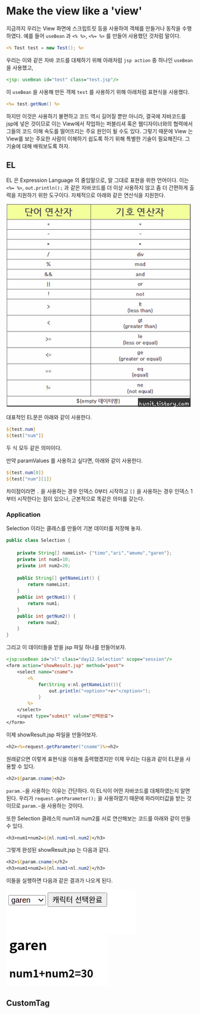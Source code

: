 # Make the view like a 'view'

지금까지 우리는 View 화면에 스크립트릿 등을 사용하여 객체를 만들거나 동작을 수행하였다. 예를 들어 `useBean` 과 `<% %>`, `<%= %>` 를 만들어 사용했던 것처럼 말이다. 

```jsp
<% Test test = new Test(); %>
```
우리는 이와 같은 자바 코드를 대체하기 위해 아래처럼 `jsp action` 중 하나인 `useBean` 을 사용했고,
```jsp
<jsp: useBean id="test" class="test.jsp"/>
```
이 `useBean` 을 사용해 만든 객체 `test` 를 사용하기 위해 아래처럼 표현식을 사용했다. 
```jsp
<%= test.getNum() %>
```
하지만 이것은 사용하기 불편하고 코드 역시 길어질 뿐만 아니라, 결국에 자바코드를 jsp에 넣은 것이므로 이는 View에서 작업하는 퍼블리셔 혹은 웹디자이너와의 협력에서 그들의 코드 이해 속도를 떨어뜨리는 주요 원인이 될 수도 있다. 그렇기 때문에 View 는 View를 보는 주요한 사람이 이해하기 쉽도록 하기 위해 특별한 기술이 필요해진다. 그 기술에 대해 배워보도록 하자. 

## EL

EL 은 Expression Language 의 줄임말으로, 말 그대로 표현을 위한 언어이다. 이는 `<%= %>`, `out.println();` 과 같은 자바코드를 더 이상 사용하지 않고 좀 더 간편하게 출력을 지원하기 위한 도구이다. 자체적으로 아래와 같은  연산식을 지원한다. 

![el](./image/EL연산자.png)

대표적인 EL문은 아래와 같이 사용한다. 

```jsp
${test.num} 
${test["num"]}
``` 
두 식 모두 같은 의미이다. 

만약 paramValues 를 사용하고 싶다면, 아래와 같이 사용한다. 

```jsp
${test.num[0]} 
${test["num"][1]}
```
차이점이라면 `.` 을 사용하는 경우 인덱스 0부터 시작하고 `[]` 을 사용하는 경우 인덱스 1부터 시작한다는 점이 있으나, 근본적으로 똑같은 의미를 갖는다. 

### Application

Selection 이라는 클래스를 만들어 기본 데이터를 저장해 놓자. 
```java
public class Selection {

	private String[] nameList= {"timo","ari","amumu","garen"};
	private int num1=10;
	private int num2=20;
	
	public String[] getNameList() {
		return nameList;
	}
	public int getNum1() {
		return num1;
	}
	public int getNum2() {
		return num2;
	}
}
```
그리고 이 데이터들을 받을 jsp 파일 하나를 만들어보자. 
```jsp
<jsp:useBean id="nl" class="day12.Selection" scope="session"/>
<form action="showResult.jsp" method="post">
    <select name="cname">
        <%
            for(String v:nl.getNameList()){
                out.println("<option>"+v+"</option>");
            }
        %>
    </select>
    <input type="submit" value="선택완료">
</form>
```
이제 showResult.jsp 파일을 만들어보자. 

```jsp
<h2><%=request.getParameter("cname")%><h2>
```
원래같으면 이렇게 표현식을 이용해 출력했겠지만 이제 우리는 다음과 같이 EL문을 사용할 수 있다. 
```jsp
<h2>${param.cname}<h2>
```
`param.~`을 사용하는 이유는 간단하다. 이 EL식이 어떤 자바코드를 대체하였는지 알면 된다. 우리가 `request.getParameter();` 을 사용하였기 때문에 파라미터값을 받는 것이므로 `param.~`을 사용하는 것이다. 

또한 Selection 클래스의 num1과 num2를 서로 연산해보는 코드를 아래와 같이 만들 수 있다. 
```jsp
<h3>num1+num2=${nl.num1+nl.num2}</h3>
```
그렇게 완성된 showResult.jsp 는 다음과 같다.
```jsp
<h2>${param.cname}</h2>
<h3>num1+num2=${nl.num1+nl.num2}</h3>
```

이들을 실행하면 다음과 같은 결과가 나오게 된다. 

![list](./image/showList1.png)
![result](./image/showResult.png)

## CustomTag